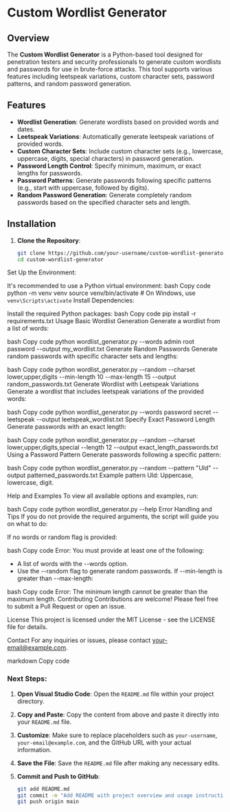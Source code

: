 # Custom Wordlist Generator

## Overview

The **Custom Wordlist Generator** is a Python-based tool designed for penetration testers and security professionals to generate custom wordlists and passwords for use in brute-force attacks. This tool supports various features including leetspeak variations, custom character sets, password patterns, and random password generation.

## Features

- **Wordlist Generation**: Generate wordlists based on provided words and dates.
- **Leetspeak Variations**: Automatically generate leetspeak variations of provided words.
- **Custom Character Sets**: Include custom character sets (e.g., lowercase, uppercase, digits, special characters) in password generation.
- **Password Length Control**: Specify minimum, maximum, or exact lengths for passwords.
- **Password Patterns**: Generate passwords following specific patterns (e.g., start with uppercase, followed by digits).
- **Random Password Generation**: Generate completely random passwords based on the specified character sets and length.

## Installation

1. **Clone the Repository**:
   ```bash
   git clone https://github.com/your-username/custom-wordlist-generator.git
   cd custom-wordlist-generator
Set Up the Environment:

It's recommended to use a Python virtual environment:
bash
Copy code
python -m venv venv
source venv/bin/activate  # On Windows, use `venv\Scripts\activate`
Install Dependencies:

Install the required Python packages:
bash
Copy code
pip install -r requirements.txt
Usage
Basic Wordlist Generation
Generate a wordlist from a list of words:

bash
Copy code
python wordlist_generator.py --words admin root password --output my_wordlist.txt
Generate Random Passwords
Generate random passwords with specific character sets and lengths:

bash
Copy code
python wordlist_generator.py --random --charset lower,upper,digits --min-length 10 --max-length 15 --output random_passwords.txt
Generate Wordlist with Leetspeak Variations
Generate a wordlist that includes leetspeak variations of the provided words:

bash
Copy code
python wordlist_generator.py --words password secret --leetspeak --output leetspeak_wordlist.txt
Specify Exact Password Length
Generate passwords with an exact length:

bash
Copy code
python wordlist_generator.py --random --charset lower,upper,digits,special --length 12 --output exact_length_passwords.txt
Using a Password Pattern
Generate passwords following a specific pattern:

bash
Copy code
python wordlist_generator.py --random --pattern "Uld" --output patterned_passwords.txt
Example pattern Uld: Uppercase, lowercase, digit.

Help and Examples
To view all available options and examples, run:

bash
Copy code
python wordlist_generator.py --help
Error Handling and Tips
If you do not provide the required arguments, the script will guide you on what to do:

If no words or random flag is provided:

bash
Copy code
Error: You must provide at least one of the following:
  - A list of words with the --words option.
  - Use the --random flag to generate random passwords.
If --min-length is greater than --max-length:

bash
Copy code
Error: The minimum length cannot be greater than the maximum length.
Contributing
Contributions are welcome! Please feel free to submit a Pull Request or open an issue.

License
This project is licensed under the MIT License - see the LICENSE file for details.

Contact
For any inquiries or issues, please contact your-email@example.com.

markdown
Copy code

### Next Steps:

1. **Open Visual Studio Code**: Open the `README.md` file within your project directory.

2. **Copy and Paste**: Copy the content from above and paste it directly into your `README.md` file.

3. **Customize**: Make sure to replace placeholders such as `your-username`, `your-email@example.com`, and the GitHub URL with your actual information.

4. **Save the File**: Save the `README.md` file after making any necessary edits.

5. **Commit and Push to GitHub**:
   ```bash
   git add README.md
   git commit -m "Add README with project overview and usage instructions"
   git push origin main